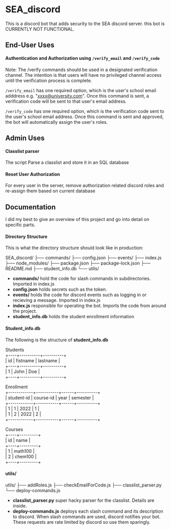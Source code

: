# SEA_discord
This is a discord bot that adds security to the SEA discord server. this bot is CURRENTLY NOT FUNCTIONAL.

## End-User Uses

#### Authentication and Authorization using `/verify_email` and `/verify_code`
Note: The /verify commands should be used in a designated verification channel. The intention is that users will have no privileged channel access until the verification process is complete.

`/verify_email` has one required option, which is the user's school email adddress e.g. "xxxx@university.com". Once this command is sent, a verification code will be sent to that user's email address.

`/verify_code` has one required option, which is the verification code sent to the user's school email address. Once this command is sent and approved, the bot will automatically assign the user's roles.


## Admin Uses

#### Classlist parser
The script
Parse a classlist and store it in an SQL database

#### Reset User Authorization
For every user in the server, remove authorization related discord roles and re-assign them based on current database


## Documentation
I did my best to give an overview of this project and go into detail on specific parts.


#### Directory Structure
This is what the directory structure should look like in production:

SEA_discord/
├── commands/
├── config.json
├── events/
├── index.js
├── node_modules/
├── package.json
├── package-lock.json
├── README.md
├── student_info.db
└── utils/


- **commands/** hold the code for slash commands in subdirectories. Imported in index.js
- **config.json** holds secrets such as the token.
- **events/** holds the code for discord events such as logging in or recieving a message. Imported in index.js
- **index.js** responsible for operating the bot. Imports the code from around the project.
- **student_info.db** holds the student enrollment information


#### Student_info.db
The following is the structure of **student_info.db**

Students  
+----+----------+----------+  
| id | fistname | lastname |  
+----+----------+----------+  
|  1 | John     | Doe      |  
+----+----------+----------+  

Enrollment  
+------------+-----------+------+----------+  
| student-id | course-id | year | semester |  
+------------+-----------+------+----------+  
|          1 |         1 | 2022 |        1 |  
|          1 |         2 | 2022 |        2 |  
+------------+-----------+------+----------+  

Courses  
+----+---------+  
| id |  name   |  
+----+---------+  
|  1 | math100 |  
|  2 | chem100 |  
+----+---------+  



#### utils/
utils/
├── addRoles.js
├── checkEmailForCode.js
├── classlist_parser.py
└── deploy-commands.js

- **classlist_parser.py** super hacky parser for the classlist. Details are inside.
- **deploy-commands.js** deploys each slash command and its description to discord. When slash commands are used, discord notifies your bot. These requests are rate limited by discord so use them sparingly.

